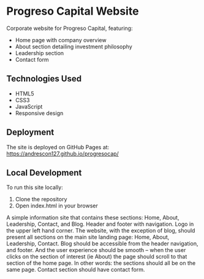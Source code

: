 # Progreso Capital Website

Corporate website for Progreso Capital, featuring:
- Home page with company overview
- About section detailing investment philosophy
- Leadership section
- Contact form

## Technologies Used
- HTML5
- CSS3
- JavaScript
- Responsive design

## Deployment
The site is deployed on GitHub Pages at: https://andrescon127.github.io/progresocap/

## Local Development
To run this site locally:
1. Clone the repository
2. Open index.html in your browser

A simple information site that contains these sections: Home, About, Leadership, Contact, and Blog.
Header and footer with navigation. 
Logo in the upper left hand corner. 
The website, with the exception of blog, should present all sections on the main site landing page: Home, About, Leadership, Contact. 
Blog should be accessible from the header navigation, and footer. 
And the user experience should be smooth – when the user clicks on the section of interest (ie About) the page should scroll to that section of the home page. In other words: the sections should all be on the same page. 
Contact section should have contact form. 

